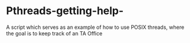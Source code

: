 # Pthreads-getting-help-
A script which serves as an example of how to use POSIX threads, where the goal is to keep track of an TA Office
